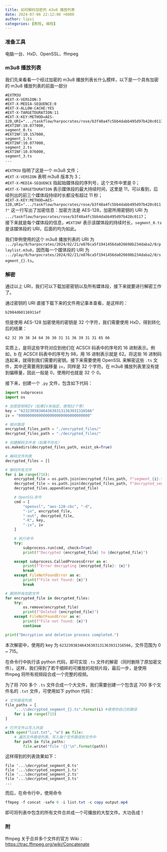 ```yaml
---
title: 如何解码加密的 m3u8 播放列表
date: 2024-07-06 22:12:00 +0800
author: lipsi
categories: [教程, 编程]
---
```


### 准备工具
电脑一台、HxD、OpenSSL、ffmpeg

### m3u8 播放列表
我们先来看看一个经过加密的 m3u8 播放列表长什么模样，以下是一个具有加密的 m3u8 播放列表的前面一部分
```
#EXTM3U
#EXT-X-VERSION:3
#EXT-X-MEDIA-SEQUENCE:0
#EXT-X-ALLOW-CACHE:YES
#EXT-X-TARGETDURATION:11
#EXT-X-KEY:METHOD=AES-128,URI=".../taskflow/harpocrates/rose/b3f48a4fc5bb4dabb495d97b420c0117"
#EXTINF:10.077000,
segment_0.ts
#EXTINF:10.157000,
segment_1.ts
#EXTINF:10.077000,
segment_2.ts
#EXTINF:10.076000,
segment_3.ts
...
```
`#EXTM3U` 指明了这是一个 m3u8 文件；  
`#EXT-X-VERSION` 表明 m3u8 版本为 3；  
`#EXT-X-MEDIA-SEQUENCE` 指起始媒体段的序列号，这个文件中里是 0；  
`#EXT-X-TARGETDURATION` 表示媒体段的最大持续时间，这里是 11，可以看到，后续列出的前三个媒体段持续时长都没有超过 11 秒；  
`#EXT-X-KEY:METHOD=AES-128,URI=".../taskflow/harpocrates/rose/b3f48a4fc5bb4dabb495d97b420c0117"` 这一行写出了加密信息：加密方法是 AES-128，加密所用密钥的 URI 为 `.../taskflow/harpocrates/rose/b3f48a4fc5bb4dabb495d97b420c0117`；  
接下来就是每个媒体段的信息，`#EXTINF` 表示该媒体段的持续时长，`segment_0.ts` 是该媒体段的 URI，后面的均为如此。

我们举例使用的这个 m3u8 播放列表的 URI 为 `.../play/0/harpocrates/2024/02/21/e876ca5f1941456da026698b234daba2/0/playlist.m3u8`，因而每一个媒体段的 URI 为 `.../play/0/harpocrates/2024/02/21/e876ca5f1941456da026698b234daba2/0/segment_{}.ts`。

### 解密
通过以上 URI，我们可以下载加密密钥以及所有媒体段，接下来就要进行解密工作了。

通过密钥的 URI 直接下载下来的文件用记事本查看，是这样的：
```
b2984d60116911ef
```
但是使用 AES-128 加密使用的密钥是 32 个字符，我们需要使用 HxD，得到转化后的结果：
```
62 32 39 38 34 64 36 30 31 31 36 39 31 31 65 66
```
实质上，是将这些字符对应到他们在 ACSCII 码表中的序号的 16 进制表示。例如，b 在 ACSCII 码表中的序号为 98，用 16 进制表示就是 62。将这些 16 进制码连起来，就得到我们需要的密钥。接下来需要使用 OpenSSL 来解密这些 `.ts` 文件，其中还需要用到偏移量 `iv`，同样是 32 个字符。在 m3u8 播放列表里没有提到偏移量，因此一般是 0，使用时也就是 32 个 0。

接下来，创建一个 `.py` 文件，包含如下代码：
```python
import subprocess
import os

# 加密密钥和IV（如果IV未指定，使用32个零）
key = "62323938346436303131363931316566"
iv = "00000000000000000000000000000000"

# 相对路径
encrypted_files_path = "./encrypted_files/"
decrypted_files_path = "./decrypted_files/"

# 创建解码文件夹（如果不存在）
os.makedirs(decrypted_files_path, exist_ok=True)

# 解码文件列表
decrypted_files = []

# 解码所有文件
for i in range(716):
    encrypted_file = os.path.join(encrypted_files_path, f"segment_{i}.ts")
    decrypted_file = os.path.join(decrypted_files_path, f"decrypted_segment_{i}.ts")
    decrypted_files.append(encrypted_file)

    # OpenSSL命令
    cmd = [
        "openssl", "aes-128-cbc", "-d",
        "-in", encrypted_file,
        "-out", decrypted_file,
        "-K", key,
        "-iv", iv
    ]

    # 执行命令
    try:
        subprocess.run(cmd, check=True)
        print(f"Decrypted {encrypted_file} to {decrypted_file}")

    except subprocess.CalledProcessError as e:
        print(f"Error decrypting {encrypted_file}: {e}")
        break
    except FileNotFoundError as e:
        print(f"File not found: {e}")
        break

# 删除所有加密文件
for encrypted_file in decrypted_files:
    try:
        os.remove(encrypted_file)
        print(f"Deleted {encrypted_file}")
    except FileNotFoundError as e:
        print(f"File not found: {e}")
        continue

print("Decryption and deletion process completed.")
```

本次解密中，使用的 key 为 `62323938346436303131363931316566`，文件范围为 0 ~ 715。

在命令行中执行该 python 代码，即可实现 `.ts` 文件的解密（同时删除了原加密文件）。这样，我们得到了若干细碎的可播放的视频片段，最后一步，是使用 ffmpeg 将所有视频段合成一个完整的视频。

为了将 700 多个 `.ts` 文件合成一个大文件，我们需要创建一个包含这 700 多个文件名的 `.txt` 文件，可使用如下 python 代码：
```python
# 文件路径列表
file_paths = [
    "...\\decrypted_segment_{}.ts".format(i) #使用你自己的路径
    for i in range(715)
]

# 打开文件以写入内容
with open("list.txt", "w") as file:
    # 遍历文件路径列表，写入每个文件路径到文件中
    for path in file_paths:
        file.write("file '{}'\n".format(path))
```
这样得到的列表效果如下：
```
file '...\decrypted_segment_0.ts'
file '...\decrypted_segment_1.ts'
file '...\decrypted_segment_2.ts'
file '...\decrypted_segment_3.ts'
...
```
而后，在命令行中，使用命令
```powershell
ffmpeg -f concat -safe 0 -i list.txt -c copy output.mp4
```
即可将列表中包含的所有文件合并成一个可播放的大型文件。大功告成！

### 附
ffmpeg 关于合并多个文件的官方 Wiki：<https://trac.ffmpeg.org/wiki/Concatenate>